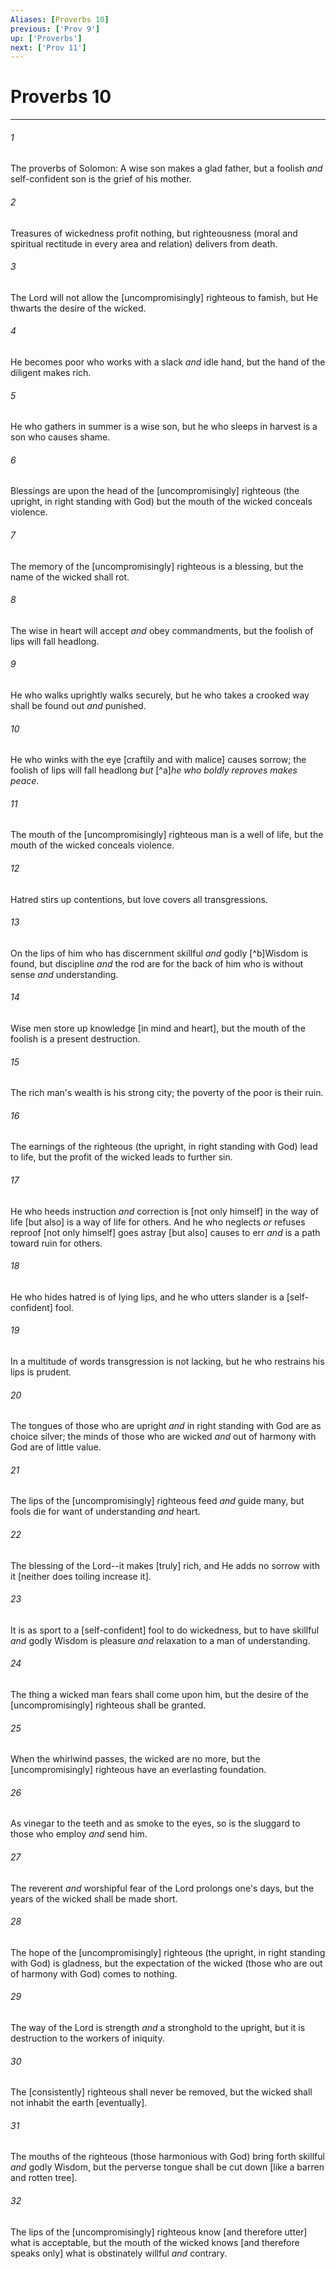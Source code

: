 ```yaml
---
Aliases: [Proverbs 10]
previous: ['Prov 9']
up: ['Proverbs']
next: ['Prov 11']
---
```

# Proverbs 10

***














###### 1 






The proverbs of Solomon: A wise son makes a glad father, but a foolish _and_ self-confident son is the grief of his mother. 













###### 2 






Treasures of wickedness profit nothing, but righteousness (moral and spiritual rectitude in every area and relation) delivers from death. 













###### 3 






The Lord will not allow the [uncompromisingly] righteous to famish, but He thwarts the desire of the wicked. 













###### 4 






He becomes poor who works with a slack _and_ idle hand, but the hand of the diligent makes rich. 













###### 5 






He who gathers in summer is a wise son, but he who sleeps in harvest is a son who causes shame. 













###### 6 






Blessings are upon the head of the [uncompromisingly] righteous (the upright, in right standing with God) but the mouth of the wicked conceals violence. 













###### 7 






The memory of the [uncompromisingly] righteous is a blessing, but the name of the wicked shall rot. 













###### 8 






The wise in heart will accept _and_ obey commandments, but the foolish of lips will fall headlong. 













###### 9 






He who walks uprightly walks securely, but he who takes a crooked way shall be found out _and_ punished. 













###### 10 






He who winks with the eye [craftily and with malice] causes sorrow; the foolish of lips will fall headlong _but_ [^a]_he who boldly reproves makes peace_. 













###### 11 






The mouth of the [uncompromisingly] righteous man is a well of life, but the mouth of the wicked conceals violence. 













###### 12 






Hatred stirs up contentions, but love covers all transgressions. 













###### 13 






On the lips of him who has discernment skillful _and_ godly [^b]Wisdom is found, but discipline _and_ the rod are for the back of him who is without sense _and_ understanding. 













###### 14 






Wise men store up knowledge [in mind and heart], but the mouth of the foolish is a present destruction. 













###### 15 






The rich man's wealth is his strong city; the poverty of the poor is their ruin. 













###### 16 






The earnings of the righteous (the upright, in right standing with God) lead to life, but the profit of the wicked leads to further sin. 













###### 17 






He who heeds instruction _and_ correction is [not only himself] in the way of life [but also] is a way of life for others. And he who neglects _or_ refuses reproof [not only himself] goes astray [but also] causes to err _and_ is a path toward ruin for others. 













###### 18 






He who hides hatred is of lying lips, and he who utters slander is a [self-confident] fool. 













###### 19 






In a multitude of words transgression is not lacking, but he who restrains his lips is prudent. 













###### 20 






The tongues of those who are upright _and_ in right standing with God are as choice silver; the minds of those who are wicked _and_ out of harmony with God are of little value. 













###### 21 






The lips of the [uncompromisingly] righteous feed _and_ guide many, but fools die for want of understanding _and_ heart. 













###### 22 






The blessing of the Lord--it makes [truly] rich, and He adds no sorrow with it [neither does toiling increase it]. 













###### 23 






It is as sport to a [self-confident] fool to do wickedness, but to have skillful _and_ godly Wisdom is pleasure _and_ relaxation to a man of understanding. 













###### 24 






The thing a wicked man fears shall come upon him, but the desire of the [uncompromisingly] righteous shall be granted. 













###### 25 






When the whirlwind passes, the wicked are no more, but the [uncompromisingly] righteous have an everlasting foundation. 













###### 26 






As vinegar to the teeth and as smoke to the eyes, so is the sluggard to those who employ _and_ send him. 













###### 27 






The reverent _and_ worshipful fear of the Lord prolongs one's days, but the years of the wicked shall be made short. 













###### 28 






The hope of the [uncompromisingly] righteous (the upright, in right standing with God) is gladness, but the expectation of the wicked (those who are out of harmony with God) comes to nothing. 













###### 29 






The way of the Lord is strength _and_ a stronghold to the upright, but it is destruction to the workers of iniquity. 













###### 30 






The [consistently] righteous shall never be removed, but the wicked shall not inhabit the earth [eventually]. 













###### 31 






The mouths of the righteous (those harmonious with God) bring forth skillful _and_ godly Wisdom, but the perverse tongue shall be cut down [like a barren and rotten tree]. 













###### 32 






The lips of the [uncompromisingly] righteous know [and therefore utter] what is acceptable, but the mouth of the wicked knows [and therefore speaks only] what is obstinately willful _and_ contrary.
